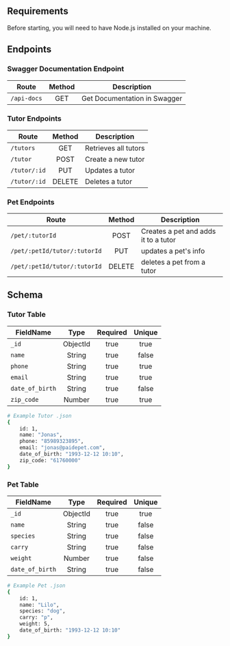 ## Requirements

Before starting, you will need to have Node.js installed on your machine.

## Endpoints

### Swagger Documentation Endpoint
|               Route              |    Method    |               Description                 |
|   ----------------------------   | :----------: |  ---------------------------------------  |
|  `/api-docs`                     |    GET       |  Get Documentation in Swagger             |

### Tutor Endpoints
|               Route              |    Method    |               Description                 |
|   ----------------------------   | :----------: |  ---------------------------------------  |
|  `/tutors`                       |    GET       |  Retrieves all tutors                     |
|  `/tutor`                        |    POST      |  Create a new tutor                       |
|  `/tutor/:id`                    |    PUT       |  Updates a tutor                          |
|  `/tutor/:id`                    |    DELETE    |  Deletes a tutor                          |

### Pet Endpoints
|               Route              |    Method    |               Description                  |
|   -------------------------      | :----------: |  ---------------------------------------   |
|  `/pet/:tutorId`                 |    POST      |  Creates a pet and adds it to a tutor      |
|  `/pet/:petId/tutor/:tutorId`    |    PUT       |  updates a pet's info                      |
|  `/pet/:petId/tutor/:tutorId`    |    DELETE    |  deletes a pet from a tutor                |

## Schema

### Tutor Table
|         FieldName        |    Type   | Required | Unique |
|--------------------------|:---------:|:--------:|:------:|
| `_id`                    | ObjectId  | true     | true   |
| `name`                   | String    | true     | false  |
| `phone`                  | String    | true     | true   |
| `email`                  | String    | true     | true   |
| `date_of_birth`          | String    | true     | false  |
| `zip_code`               | Number    | true     | true   |

```bash
# Example Tutor .json
{ 
    id: 1, 
    name: "Jonas", 
    phone: "85989323895", 
    email: "jonas@paidepet.com", 
    date_of_birth: "1993-12-12 10:10", 
    zip_code: "61760000" 
}
```


### Pet Table
|         FieldName        |    Type   | Required | Unique |
|--------------------------|:---------:|:--------:|:------:|
| `_id`                    | ObjectId  | true     | true   |
| `name`                   | String    | true     | false  |
| `species`                | String    | true     | false  |
| `carry`                  | String    | true     | false  |
| `weight`                 | Number    | true     | false  |
| `date_of_birth`          | String    | true     | false  |

```bash
# Example Pet .json
{ 
    id: 1, 
    name: "Lilo", 
    species: "dog", 
    carry: "p", 
    weight: 5, 
    date_of_birth: "1993-12-12 10:10"
}
```